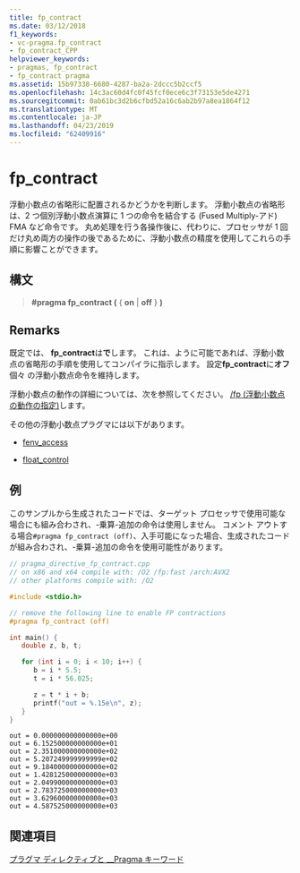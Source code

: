 ```yaml
---
title: fp_contract
ms.date: 03/12/2018
f1_keywords:
- vc-pragma.fp_contract
- fp_contract_CPP
helpviewer_keywords:
- pragmas, fp_contract
- fp_contract pragma
ms.assetid: 15b97338-6680-4287-ba2a-2dccc5b2ccf5
ms.openlocfilehash: 14c3ac60d4fc0f45fcf0ece6c3f73153e5de4271
ms.sourcegitcommit: 0ab61bc3d2b6cfbd52a16c6ab2b97a8ea1864f12
ms.translationtype: MT
ms.contentlocale: ja-JP
ms.lasthandoff: 04/23/2019
ms.locfileid: "62409916"
---
```

# <a name="fpcontract"></a>fp_contract

浮動小数点の省略形に配置されるかどうかを判断します。 浮動小数点の省略形は、2 つ個別浮動小数点演算に 1 つの命令を結合する (Fused Multiply-アド) FMA など命令です。 丸め処理を行う各操作後に、代わりに、プロセッサが 1 回だけ丸め両方の操作の後であるために、浮動小数点の精度を使用してこれらの手順に影響ことができます。

## <a name="syntax"></a>構文

> **#pragma fp_contract (** { **on** | **off** } **)**

## <a name="remarks"></a>Remarks

既定では、 **fp_contract**は**で**します。 これは、ように可能であれば、浮動小数点の省略形の手順を使用してコンパイラに指示します。 設定**fp_contract**に**オフ**個々 の浮動小数点命令を維持します。

浮動小数点の動作の詳細については、次を参照してください。 [/fp (浮動小数点の動作の指定)](../build/reference/fp-specify-floating-point-behavior.md)します。

その他の浮動小数点プラグマには以下があります。

- [fenv_access](../preprocessor/fenv-access.md)

- [float_control](../preprocessor/float-control.md)

## <a name="example"></a>例

このサンプルから生成されたコードでは、ターゲット プロセッサで使用可能な場合にも組み合わされ、-乗算-追加の命令は使用しません。 コメント アウトする場合`#pragma fp_contract (off)`、入手可能になった場合、生成されたコードが組み合わされ、-乗算-追加の命令を使用可能性があります。

```cpp
// pragma_directive_fp_contract.cpp
// on x86 and x64 compile with: /O2 /fp:fast /arch:AVX2
// other platforms compile with: /O2

#include <stdio.h>

// remove the following line to enable FP contractions
#pragma fp_contract (off)

int main() {
   double z, b, t;

   for (int i = 0; i < 10; i++) {
      b = i * 5.5;
      t = i * 56.025;

      z = t * i + b;
      printf("out = %.15e\n", z);
   }
}
```

```Output
out = 0.000000000000000e+00
out = 6.152500000000000e+01
out = 2.351000000000000e+02
out = 5.207249999999999e+02
out = 9.184000000000000e+02
out = 1.428125000000000e+03
out = 2.049900000000000e+03
out = 2.783725000000000e+03
out = 3.629600000000000e+03
out = 4.587525000000000e+03
```

## <a name="see-also"></a>関連項目

[プラグマ ディレクティブと __Pragma キーワード](../preprocessor/pragma-directives-and-the-pragma-keyword.md)
